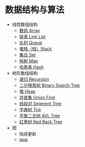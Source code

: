 # 数据结构与算法  
- 线性数组结构  
  - [数组 Array](line-array.md)
  - [链表 Link List](line-link-list.md)
  - [队列 Queue](line-queue.md)
  - [堆栈（栈）Stack](line-stack.md)
  - [集合 Set](line-set.md)
  - [映射 Map](line-map.md)
  - [哈希表 Hash](line-hash.md)
- 树形数组结构  
  - [递归 Recursion](tree-recursion.md)
  - [二分搜索树 Binary Search Tree](tree-bst.md)
  - [堆 Heap](tree-heap.md)
  - [并查集 Union Find](tree-union-find.md)
  - [线段对 Segment Tree](tree-segment-tree.md)
  - [字典树 Trie](tree-trie.md)
  - [平衡二叉树 AVL Tree](tree-avl-tree.md)
  - [红黑树 Red Back Tree](tree-red-back-tree.md)
- 图 
  - 陆续更新
  - [java](../../tree/java/AVLTree)


